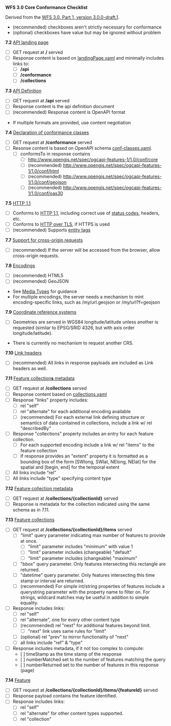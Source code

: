 __WFS 3.0 Core Conformance Checklist__

Derived from the [WFS 3.0, Part 1, version 3.0.0-draft.1](https://cdn.rawgit.com/opengeospatial/WFS_FES/3.0.0-draft.1/docs/17-069.html#_requirement_class_core).

- (recommended) checkboxes aren't strictly necessary for conformance
- (optional) checkboxes have value but may be ignored without problem

**7.2** [API landing page](https://cdn.rawgit.com/opengeospatial/WFS_FES/3.0.0-draft.1/docs/17-069.html#_api_landing_page)
* [ ] GET request at **/** served
* [ ] Response content is based on [landingPage.yaml](https://raw.githubusercontent.com/opengeospatial/WFS_FES/master/core/openapi/schemas/landingPage.yaml) and minimally includes links to:
    * [ ] **/api**
    * [ ] **/conformance**
    * [ ] **/collections**

**7.3** [API Definition](https://cdn.rawgit.com/opengeospatial/WFS_FES/3.0.0-draft.1/docs/17-069.html#_api_definition_2)
* [ ] GET request at **/api** served
* [ ] Response content is the api definition document
* [ ] (recommended) Response content is OpenAPI format
* If multiple formats are provided, use content negotiation

**7.4** [Declaration of conformance classes](https://cdn.rawgit.com/opengeospatial/WFS_FES/3.0.0-draft.1/docs/17-069.html#_declaration_of_conformance_classes)
* [ ] GET request at **/conformance** served
* [ ] Resonse content is based on OpenAPI schema [conf-classes.yaml](https://raw.githubusercontent.com/opengeospatial/WFS_FES/master/core/openapi/schemas/conf-classes.yaml).
  * [ ] conformsTo in response contains
    * [ ] http://www.opengis.net/spec/ogcapi-features-1/1.0/conf/core
    * [ ] (recommended) http://www.opengis.net/spec/ogcapi-features-1/1.0/conf/html
    * [ ] (recommended) http://www.opengis.net/spec/ogcapi-features-1/1.0/conf/geojson
    * [ ] (recommended) http://www.opengis.net/spec/ogcapi-features-1/1.0/conf/oas30

**7.5** [HTTP 1.1](https://cdn.rawgit.com/opengeospatial/WFS_FES/3.0.0-draft.1/docs/17-069.html#_http_1_1)
* [ ] Conforms to [HTTP 1.1](https://cdn.rawgit.com/opengeospatial/WFS_FES/3.0.0-draft.1/docs/17-069.html#rfc2616), including correct use of [status codes](https://cdn.rawgit.com/opengeospatial/WFS_FES/3.0.0-draft.1/docs/17-069.html#http_status_codes), headers, etc.
* [ ] Conforms to [HTTP over TLS](https://cdn.rawgit.com/opengeospatial/WFS_FES/3.0.0-draft.1/docs/17-069.html#rfc2818), if HTTPS is used
* [ ] (recommended) Supports [entity tags](https://cdn.rawgit.com/opengeospatial/WFS_FES/3.0.0-draft.1/docs/17-069.html#rfc2616)

**7.7** [Support for cross-origin requests](https://cdn.rawgit.com/opengeospatial/WFS_FES/3.0.0-draft.1/docs/17-069.html#cross_origin)
* [ ] (recommended) If the server will be accessed from the browser, allow cross-origin requests.

**7.8** [Encodings](https://cdn.rawgit.com/opengeospatial/WFS_FES/3.0.0-draft.1/docs/17-069.html#_encodings_2)
* [ ] (recommended) HTML5
* [ ] (recommended) GeoJSON
* See [Media Types](https://cdn.rawgit.com/opengeospatial/WFS_FES/3.0.0-draft.1/docs/17-069.html#mediatypes) for guidance
* For multiple encodings, the server needs a mechanism to mint encoding-specific links, such as /my/url.geojson or /my/url?f=geojson

**7.9** [Coordinate reference systems](https://cdn.rawgit.com/opengeospatial/WFS_FES/3.0.0-draft.1/docs/17-069.html#_coordinate_reference_systems)
* [ ] Geometries are served in WGS84 longitude/latitude unless another is requested (similar to EPSG/SRID 4326, but with axis order longitude/latitude).
* There is currently no mechanism to request another CRS.

**7.10** [Link headers](https://cdn.rawgit.com/opengeospatial/WFS_FES/3.0.0-draft.1/docs/17-069.html#_link_headers)
* [ ] (recommended) All links in response payloads are included as Link headers as well.

**7.11** [Feature collection**s** metadata](https://cdn.rawgit.com/opengeospatial/WFS_FES/3.0.0-draft.1/docs/17-069.html#_feature_collections_metadata)
* [ ] GET request at **/collections** served
* [ ] Response content based on [collections.yaml](https://raw.githubusercontent.com/opengeospatial/WFS_FES/master/core/openapi/schemas/collections.yaml)
* [ ] Response "links" property includes:
  * [ ] rel "self"
  * [ ] rel "alternate" for each additional encoding available
  * [ ] (recommended) For each external link defining structure or semantics of data contained in collections, include a link w/ rel "describedBy"
* [ ] Response "collections" property includes an entry for each feature collection.
  * [ ] For each supported encoding include a link w/ rel "items" to the feature collection
  * [ ] If response provides an "extent" property it is formatted as a bounding box of the form [SWlong, SWlat, NElong, NElat] for the spatial and [begin, end] for the temporal extent
* [ ] All links include "rel"
* [ ] All links include "type" specifying content type

**7.12** [Feature collection metadata](https://cdn.rawgit.com/opengeospatial/WFS_FES/3.0.0-draft.1/docs/17-069.html#_feature_collection_metadata)
* [ ] GET request at **/collections/{collectionId}** served
* [ ] Response is metadata for the collection indicated using the same schema as in 7.11.

**7.13** [Feature collections](https://cdn.rawgit.com/opengeospatial/WFS_FES/3.0.0-draft.1/docs/17-069.html#_feature_collections)
* [ ] GET request at **/collections/{collectionId}/items** served
  * [ ] "limit" query parameter indicating max number of features to provide at once.
    * [ ] "limit" parameter includes "minimum" with value 1
    * [ ] "limit" parameter includes (changeable) "default"
    * [ ] "limit" parameter includes (changeable) "maximum"
  * [ ] "bbox" query parameter.  Only features intersecting this rectangle are returned.
  * [ ] "datetime" query parameter.  Only features intersecting this time stamp or interval are returned.
  * [ ] (recommended) For simple int/string properties of features include a querystring parameter with the property name to filter on.  For strings, wildcard matches may be useful in addition to simple equality.
* [ ] Response includes links:
  * [ ] rel "self"
  * [ ] rel "alternate", one for every other content type
  * [ ] (recommended) rel "next" for additional features beyond limit.
    * [ ] "next" link uses same rules for "limit"
  * [ ] (optional) rel "prev" to mirror functionality of "next"
  * [ ] all links include "ref" & "type"
* [ ] Response includes metadata, if it not too complex to compute:
  * [ ] timeStamp as the time stamp of the response
  * [ ] numberMatched set to the number of features matching the query
  * [ ] numberReturned set to the number of features in this response (page)

**7.14** [Feature](https://cdn.rawgit.com/opengeospatial/WFS_FES/3.0.0-draft.1/docs/17-069.html#_feature_2)
* [ ] GET request at **/collections/{collectionId}/items/{featureId}** served
* [ ] Response payload contains the feature identified.
* [ ] Response includes links:
  * [ ] rel "self"
  * [ ] rel "alternate" for other content types supported.
  * [ ] rel "collection"
